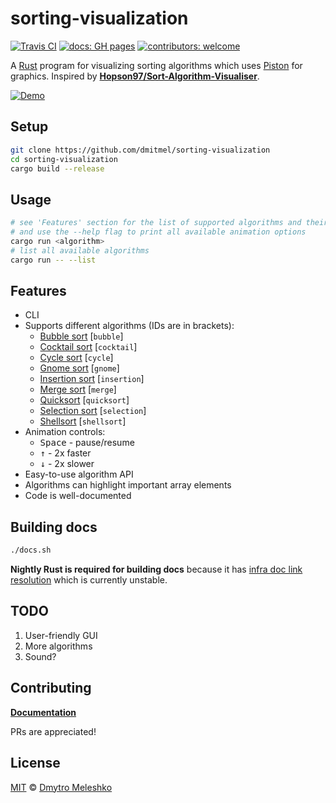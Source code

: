 # sorting-visualization

[![Travis CI](https://img.shields.io/travis/dmitmel/sorting-visualization.svg?style=flat-square)](https://travis-ci.org/dmitmel/sorting-visualization)
[![docs: GH pages](https://img.shields.io/badge/docs-GH%20pages-blue.svg?style=flat-square)](https://dmitmel.github.io/sorting-visualization)
[![contributors: welcome](https://img.shields.io/badge/contributors-welcome-brightgreen.svg?style=flat-square)](https://github.com/dmitmel/sorting-visualization/pulls)

A [Rust](https://www.rust-lang.org/) program for visualizing sorting algorithms which uses [Piston](http://www.piston.rs/) for graphics. Inspired by [**Hopson97/Sort-Algorithm-Visualiser**](https://github.com/Hopson97/Sort-Algorithm-Visualiser).

[![Demo](https://i.imgur.com/jyPDiWX.gif)](https://gist.github.com/dmitmel/f8664421b547577065912c3246f4c1e9)

## Setup

```bash
git clone https://github.com/dmitmel/sorting-visualization
cd sorting-visualization
cargo build --release
```

## Usage

```bash
# see 'Features' section for the list of supported algorithms and their IDs
# and use the --help flag to print all available animation options
cargo run <algorithm>
# list all available algorithms
cargo run -- --list
```

## Features

- CLI
- Supports different algorithms (IDs are in brackets):
  - [Bubble sort](https://en.wikipedia.org/wiki/Bubble_sort) \[`bubble`\]
  - [Cocktail sort](https://en.wikipedia.org/wiki/Cocktail_shaker_sort) \[`cocktail`\]
  - [Cycle sort](https://en.wikipedia.org/wiki/Cycle_sort) \[`cycle`\]
  - [Gnome sort](https://en.wikipedia.org/wiki/Gnome_sort) \[`gnome`\]
  - [Insertion sort](https://en.wikipedia.org/wiki/Insertion_sort) \[`insertion`\]
  - [Merge sort](https://en.wikipedia.org/wiki/Merge_sort) \[`merge`\]
  - [Quicksort](https://en.wikipedia.org/wiki/Quicksort) \[`quicksort`\]
  - [Selection sort](https://en.wikipedia.org/wiki/Selection_sort) \[`selection`\]
  - [Shellsort](https://en.wikipedia.org/wiki/Shellsort) \[`shellsort`\]
- Animation controls:
  - <kbd>Space</kbd> - pause/resume
  - <kbd>&uparrow;</kbd> - 2x faster
  - <kbd>&downarrow;</kbd> - 2x slower
- Easy-to-use algorithm API
- Algorithms can highlight important array elements
- Code is well-documented

## Building docs

```bash
./docs.sh
```

**Nightly Rust is required for building docs** because it has [infra doc link resolution](https://github.com/rust-lang/rust/issues/43466) which is currently unstable.

## TODO

1. User-friendly GUI
2. More algorithms
3. Sound?

## Contributing

[**Documentation**](https://dmitmel.github.io/sorting-visualization)

PRs are appreciated!

## License

[MIT](https://github.com/dmitmel/sorting-visualization/blob/master/LICENSE) © [Dmytro Meleshko](https://github.com/dmitmel)
